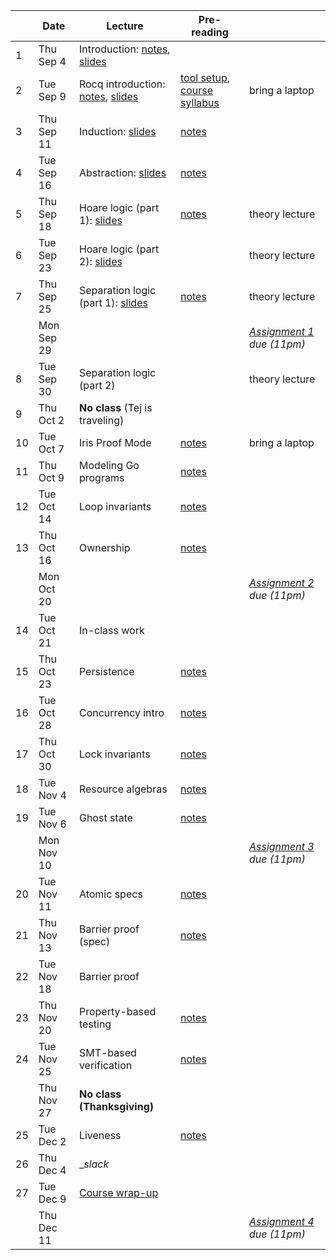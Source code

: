 <!-- markdownlint-disable MD041 -->

|  | Date | Lecture | Pre-reading |  |
| --- | --- | --- | --- | --- |
| 1 | Thu Sep 4 | Introduction: [notes](./notes/overview.md), [slides](./slides/lec1.pdf) |  |  |
| 2 | Tue Sep 9 | Rocq introduction: [notes](./notes/rocq_intro.md), [slides](./slides/lec2.pdf) | [tool setup](./assignments/setup.md), [course syllabus](./syllabus.md) | bring a laptop |
| 3 | Thu Sep 11 | Induction: [slides](./slides/lec3.pdf) | [notes](./notes/induction.md) |  |
| 4 | Tue Sep 16 | Abstraction: [slides](./slides/lec4.pdf) | [notes](./notes/adt_specs.md) |  |
| 5 | Thu Sep 18 | Hoare logic (part 1): [slides](./slides/lec5.pdf) | [notes](./notes/hoare.md) | theory lecture |
| 6 | Tue Sep 23 | Hoare logic (part 2): [slides](./slides/lec6.pdf) |  | theory lecture |
| 7 | Thu Sep 25 | Separation logic (part 1): [slides](./slides/lec7.pdf) | [notes](./notes/sep-logic.md) | theory lecture |
|  | Mon Sep 29 |  |  | _[Assignment 1](./assignments/hw1/) due (11pm)_ |
| 8 | Tue Sep 30 | Separation logic (part 2) |  | theory lecture |
| 9 | Thu Oct 2 | **No class** (Tej is traveling) |  |  |
| 10 | Tue Oct 7 | Iris Proof Mode | [notes](./notes/ipm.md) | bring a laptop |
| 11 | Thu Oct 9 | Modeling Go programs | [notes](./notes/goose.md) |  |
| 12 | Tue Oct 14 | Loop invariants | [notes](./notes/loop_invariants.md) |  |
| 13 | Thu Oct 16 | Ownership | [notes](./notes/ownership.md) |  |
|  | Mon Oct 20 |  |  | _[Assignment 2](./assignments/hw2/) due (11pm)_ |
| 14 | Tue Oct 21 | In-class work |  |  |
| 15 | Thu Oct 23 | Persistence | [notes](./notes/persistently.md) |  |
| 16 | Tue Oct 28 | Concurrency intro | [notes](./notes/concurrency.md) |  |
| 17 | Thu Oct 30 | Lock invariants | [notes](./notes/invariants.md) |  |
| 18 | Tue Nov 4 | Resource algebras | [notes](./notes/resource-algebra.md) |  |
| 19 | Tue Nov 6 | Ghost state | [notes](./notes/ghost_state.md) |  |
|  | Mon Nov 10 |  |  | _[Assignment 3](./assignments/hw3/) due (11pm)_ |
| 20 | Tue Nov 11 | Atomic specs | [notes](./notes/atomic_specs.md) |  |
| 21 | Thu Nov 13 | Barrier proof (spec) | [notes](./notes/barrier.md) |  |
| 22 | Tue Nov 18 | Barrier proof |  |  |
| 23 | Thu Nov 20 | Property-based testing | [notes](./notes/pbt.md) |  |
| 24 | Tue Nov 25 | SMT-based verification | [notes](./notes/smt.md) |  |
|  | Thu Nov 27 | **No class (Thanksgiving)** |  |  |
| 25 | Tue Dec 2 | Liveness | [notes](./notes/liveness.md) |  |
| 26 | Thu Dec 4 | \__slack_ |  |  |
| 27 | Tue Dec 9 | [Course wrap-up](./notes/summary.md) |  |  |
|  | Thu Dec 11 |  |  | _[Assignment 4](./assignments/hw4/) due (11pm)_ |

<!--
Had a week off for SOSP in Fall 2024.
Fall 2025 has fewer lecture days.
Could drop one lecture, particularly SMT lecture.
-->
